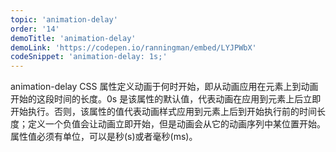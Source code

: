 ```yaml
---
topic: 'animation-delay'
order: '14'
demoTitle: 'animation-delay'
demoLink: 'https://codepen.io/ranningman/embed/LYJPWbX'
codeSnippet: 'animation-delay: 1s;'
---
```


animation-delay CSS 属性定义动画于何时开始，即从动画应用在元素上到动画开始的这段时间的长度。0s 是该属性的默认值，代表动画在应用到元素上后立即开始执行。否则，该属性的值代表动画样式应用到元素上后到开始执行前的时间长度；定义一个负值会让动画立即开始，但是动画会从它的动画序列中某位置开始。属性值必须有单位，可以是秒(s)或者毫秒(ms)。
